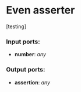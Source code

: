 # Even asserter

[testing]

### Input ports:

* __number__: _any_



### Output ports:

* __assertion__: _any_



